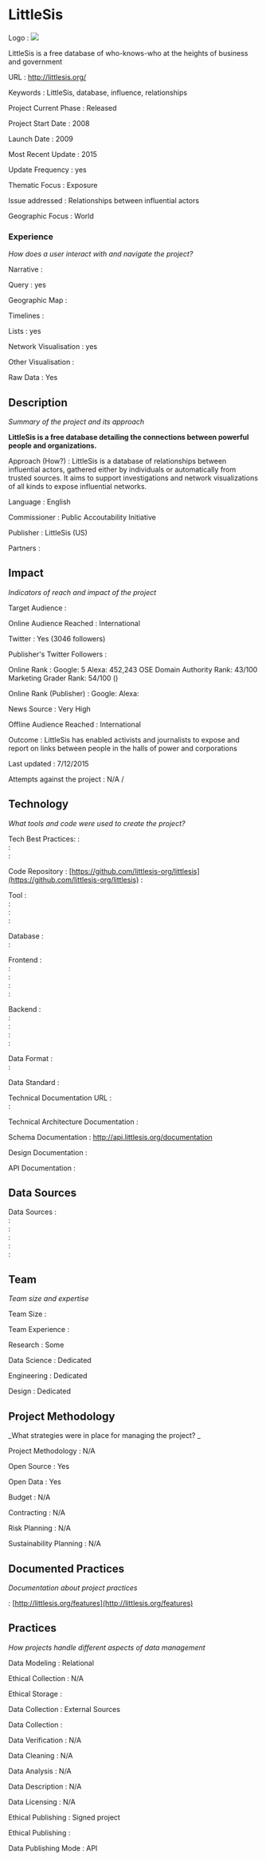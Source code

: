 # LittleSis



Logo
:   ![](http://s3.amazonaws.com/pai-littlesis/images/system/lilsis-logo-trans-200.png)

LittleSis is a free database of who-knows-who at the heights of business and government

URL
:   http://littlesis.org/


Keywords
:   LittleSis, database, influence, relationships



Project Current Phase
:   Released

    

Project Start Date
:   2008



Launch Date
:   2009



Most Recent Update
:   2015



Update Frequency
:   yes



Thematic Focus
:   Exposure



Issue addressed
:   Relationships between influential actors



Geographic Focus
:   World


### Experience

_How does a user interact with and navigate the project?_

Narrative
:    

Query
:   yes 

Geographic Map
:     

Timelines
:    

Lists
:   yes 

Network Visualisation
:   yes

Other Visualisation
:   

Raw Data 
:   Yes

## Description

_Summary of the project and its approach_

__LittleSis is a free database detailing the connections between powerful people and organizations.__


Approach (How?)
:   LittleSis is a database of relationships between influential actors, gathered either by individuals or automatically from trusted sources. It aims to support investigations and network visualizations of all kinds to expose influential networks. 



Language
:   English



Commissioner
:   Public Accoutability Initiative



Publisher
:   LittleSis (US)



Partners
:   


## Impact

_Indicators of reach and impact of the project_


Target Audience
:   



Online Audience Reached
:   International



Twitter
:   Yes (3046 followers)



Publisher's Twitter Followers
:   



Online Rank
:    Google:   5   Alexa:   452,243  OSE Domain Authority Rank:   43/100 Marketing Grader Rank:   54/100 ()


Online Rank (Publisher)
:    Google:     Alexa:   



News Source
:   Very High



Offline Audience Reached
:   International



Outcome
:   LittleSis has enabled activists and journalists to expose and report on links between people in the halls of power and corporations



Last updated
:   7/12/2015


Attempts against the project
:   N/A  / 


## Technology

_What tools and code were used to create the project?_

Tech Best Practices:
:    
:     
:    

Code Repository
:   [https://github.com/littlesis-org/littlesis](https://github.com/littlesis-org/littlesis)
:   []()

Tool
:   
:   
:   
:   

Database
:   
:   

Frontend
:   
:   
:   
:   
:   

Backend
:   
:   
:   
:   
:   

Data Format
:   
:   

Data Standard
:   

Technical Documentation URL
:   
:   

Technical Architecture Documentation
:   

Schema Documentation
:   http://api.littlesis.org/documentation

Design Documentation
:   

API Documentation
:   


## Data Sources

Data Sources
:   
:   
:   
:   
:   
:   

## Team

_Team size and expertise_

Team Size
:   



Team Experience
:    

Research
:   Some 

Data Science
:   Dedicated 

Engineering
:    Dedicated

Design
:   Dedicated


## Project Methodology

_What strategies were in place for managing the project? _

Project Methodology
:   N/A



Open Source
:   Yes



Open Data
:   Yes



Budget
:   N/A


Contracting
:   N/A



Risk Planning
:   N/A



Sustainability Planning
:   N/A


## Documented Practices

_Documentation about project practices_

 
 :   [http://littlesis.org/features](http://littlesis.org/features)  

 


 



## Practices

_How projects handle different aspects of data management_


Data Modeling
:   Relational



Ethical Collection
:   N/A



Ethical Storage
:   



Data Collection
:   External Sources



Data Collection
:   



Data Verification
:   N/A



Data Cleaning
:   N/A



Data Analysis
:   N/A



Data Description
:   N/A



Data Licensing
:   N/A



Ethical Publishing
:   Signed project



Ethical Publishing
:   



Data Publishing Mode
:   API

